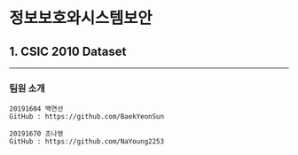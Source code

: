 #  정보보호와시스템보안
## 1. CSIC 2010 Dataset
-----

### 팀원 소개
```
20191604 백연선
GitHub : https://github.com/BaekYeonSun
```
```
20191670 조나영
GitHub : https://github.com/NaYoung2253
```
